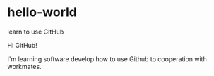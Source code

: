 # hello-world
learn to use GitHub

Hi GitHub!

I'm learning software develop how to use Github to cooperation with workmates.

